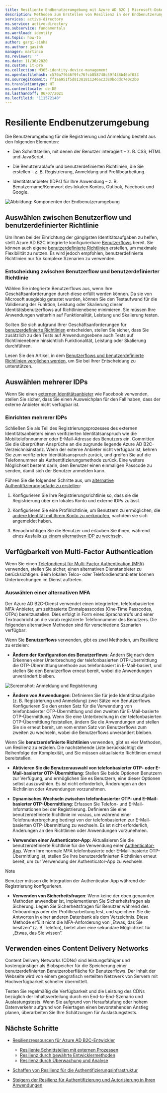 ```yaml
---
title: Resiliente Endbenutzerumgebung mit Azure AD B2C | Microsoft-Dokumentation
description: Methoden zum Erstellen von Resilienz in der Endbenutzerumgebung mithilfe von Azure AD B2C
services: active-directory
ms.service: active-directory
ms.subservice: fundamentals
ms.workload: identity
ms.topic: how-to
author: gargi-sinha
ms.author: gasinh
manager: martinco
ms.reviewer: ''
ms.date: 11/30/2020
ms.custom: it-pro
ms.collection: M365-identity-device-management
ms.openlocfilehash: c570a7f646f9fc76fcb858748c59f438b46bf033
ms.sourcegitcommit: ff1aa951f5d81381811246ac2380bcddc7e0c2b0
ms.translationtype: HT
ms.contentlocale: de-DE
ms.lasthandoff: 06/07/2021
ms.locfileid: "111572140"
---
```

# <a name="resilient-end-user-experience"></a>Resiliente Endbenutzerumgebung

Die Benutzerumgebung für die Registrierung und Anmeldung besteht aus den folgenden Elementen:

- Den Schnittstellen, mit denen der Benutzer interagiert – z. B. CSS, HTML und JavaScript.

- Die Benutzerabläufe und benutzerdefinierten Richtlinien, die Sie erstellen – z. B. Registrierung, Anmeldung und Profilbearbeitung.

- Identitätsanbieter (IDPs) für Ihre Anwendung – z. B. Benutzername/Kennwort des lokalen Kontos, Outlook, Facebook und Google.

![Abbildung: Komponenten der Endbenutzerumgebung](media/resilient-end-user-experiences/end-user-experience-architecture.png)

## <a name="choose-between-user-flow-and-custom-policy"></a>Auswählen zwischen Benutzerflow und benutzerdefinierter Richtlinie  

Um Ihnen bei der Einrichtung der gängigsten Identitätsaufgaben zu helfen, stellt Azure AD B2C integrierte konfigurierbare [Benutzerflows](../../active-directory-b2c/user-flow-overview.md) bereit. Sie können auch eigene [benutzerdefinierte Richtlinien](../../active-directory-b2c/custom-policy-overview.md) erstellen, um maximale Flexibilität zu nutzen. Es wird jedoch empfohlen, benutzerdefinierte Richtlinien nur für komplexe Szenarien zu verwenden.

### <a name="how-to-decide-between-user-flow-and-custom-policy"></a>Entscheidung zwischen Benutzerflow und benutzerdefinierter Richtlinie

Wählen Sie integrierte Benutzerflows aus, wenn Ihre Geschäftsanforderungen durch diese erfüllt werden können. Da sie von Microsoft ausgiebig getestet wurden, können Sie den Testaufwand für die Validierung der Funktion, Leistung oder Skalierung dieser Identitätsbenutzerflows auf Richtlinienebene minimieren. Sie müssen Ihre Anwendungen weiterhin auf Funktionalität, Leistung und Skalierung testen.

Sollten Sie sich aufgrund Ihrer Geschäftsanforderungen für [benutzerdefinierte Richtlinien](../../active-directory-b2c/user-flow-overview.md) entscheiden, stellen Sie sicher, dass Sie zusätzlich zu den Tests auf Anwendungsebene auch Tests auf Richtlinienebene hinsichtlich Funktionalität, Leistung oder Skalierung durchführen.

Lesen Sie den Artikel, in dem [Benutzerflows und benutzerdefinierte Richtlinien verglichen werden](../../active-directory-b2c/user-flow-overview.md#comparing-user-flows-and-custom-policies), um Sie bei Ihrer Entscheidung zu unterstützen.

## <a name="choose-multiple-idps"></a>Auswählen mehrerer IDPs

Wenn Sie einen [externen Identitätsanbieter](../../active-directory-b2c/add-identity-provider.md) wie Facebook verwenden, stellen Sie sicher, dass Sie einen Ausweichplan für den Fall haben, dass der externe Anbieter nicht verfügbar ist.

### <a name="how-to-set-up-multiple-idps"></a>Einrichten mehrerer IDPs

Schließen Sie als Teil des Registrierungsprozesses des externen Identitätsanbieters einen verifizierten Identitätsanspruch wie die Mobiltelefonnummer oder E-Mail-Adresse des Benutzers ein. Committen Sie die überprüften Ansprüche an die zugrunde liegende Azure AD B2C-Verzeichnisinstanz. Wenn der externe Anbieter nicht verfügbar ist, kehren Sie zum verifizierten Identitätsanspruch zurück, und greifen Sie auf die Telefonnummer als Authentifizierungsmethode zurück. Eine weitere Möglichkeit besteht darin, dem Benutzer einen einmaligen Passcode zu senden, damit sich der Benutzer anmelden kann.

 Führen Sie die folgenden Schritte aus, um [alternative Authentifizierungspfade zu erstellen](https://github.com/azure-ad-b2c/samples/tree/master/policies/idps-filter):

 1. Konfigurieren Sie Ihre Registrierungsrichtlinie so, dass sie die Registrierung über ein lokales Konto und externe IDPs zulässt.

 2. Konfigurieren Sie eine Profilrichtlinie, um Benutzern zu ermöglichen, die [andere Identität mit Ihrem Konto zu verknüpfen](https://github.com/Azure-Samples/active-directory-b2c-advanced-policies/tree/master/account-linking), nachdem sie sich angemeldet haben.

 3. Benachrichtigen Sie die Benutzer und erlauben Sie ihnen, während eines Ausfalls [zu einem alternativen IDP zu wechseln](../../active-directory-b2c/customize-ui-with-html.md#configure-dynamic-custom-page-content-uri).

## <a name="availability-of-multi-factor-authentication"></a>Verfügbarkeit von Multi-Factor Authentication

Wenn Sie einen [Telefondienst für Multi-Factor Authentication (MFA)](../../active-directory-b2c/phone-authentication-user-flows.md) verwenden, stellen Sie sicher, einen alternativen Dienstanbieter zu berücksichtigen. Beim lokalen Telco- oder Telefondienstanbieter können Unterbrechungen im Dienst auftreten.

### <a name="how-to-choose-an-alternate-mfa"></a>Auswählen einer alternativen MFA  

Der Azure AD B2C-Dienst verwendet einen integrierten, telefonbasierten MFA-Anbieter, um zeitbasierte Einmalpasscodes (One-Time Passcodes, OTPs) bereitzustellen. Dies erfolgt in Form eines Sprachanrufs und einer Textnachricht an die vorab registrierte Telefonnummer des Benutzers. Die folgenden alternativen Methoden sind für verschiedene Szenarien verfügbar:

Wenn Sie **Benutzerflows** verwenden, gibt es zwei Methoden, um Resilienz zu erzielen:

- **Ändern der Konfiguration des Benutzerflows**:  Ändern Sie nach dem Erkennen einer Unterbrechung der telefonbasierten OTP-Übermittlung die OTP-Übermittlungsmethode aus telefonbasiert in E-Mail-basiert, und stellen Sie den Benutzerflow erneut bereit, wobei die Anwendungen unverändert bleiben.

![Screenshot: Anmeldung und Registrierung](media/resilient-end-user-experiences/create-sign-in.png)

- **Ändern von Anwendungen**: Definieren Sie für jede Identitätsaufgabe (z. B. Registrierung und Anmeldung) zwei Sätze von Benutzerflows. Konfigurieren Sie den ersten Satz für die Verwendung von telefonbasierter OTP-Übermittlung und den zweiten für E-Mail-basierte OTP-Übermittlung. Wenn Sie eine Unterbrechung in der telefonbasierten OTP-Übermittlung feststellen, ändern Sie die Anwendungen und stellen Sie sie erneut bereit, um vom ersten Satz von Benutzerflows zum zweiten zu wechseln, wobei die Benutzerflows unverändert bleiben.  

Wenn Sie **benutzerdefinierte Richtlinien** verwenden, gibt es vier Methoden, um Resilienz zu erzielen. Die nachstehende Liste berücksichtigt die Reihenfolge der Komplexität, und Sie müssen aktualisierte Richtlinien erneut bereitstellen.

- **Aktivieren Sie die Benutzerauswahl von telefonbasierter OTP- oder E-Mail-basierter OTP-Übermittlung**: Stellen Sie beide Optionen Benutzern zur Verfügung, und ermöglichen Sie es Benutzern, eine dieser Optionen selbst auszuwählen. Es ist nicht erforderlich, Änderungen an den Richtlinien oder Anwendungen vorzunehmen.

- **Dynamisches Wechseln zwischen telefonbasierter OTP- und E-Mail-basierter OTP-Übermittlung**:  Erfassen Sie Telefon- und E-Mail-Informationen bei der Registrierung. Definieren Sie eine benutzerdefinierte Richtlinie im voraus, um während einer Telefonunterbrechung bedingt von der telefonbasierten zur E-Mail-basierten OTP-Übermittlung zu wechseln. Es ist nicht erforderlich, Änderungen an den Richtlinien oder Anwendungen vorzunehmen.

- **Verwenden einer Authenticator-App**: Aktualisieren Sie die benutzerdefinierte Richtlinie für die Verwendung einer [Authenticator-App](https://github.com/azure-ad-b2c/samples/tree/master/policies/custom-mfa-totp). Wenn Ihre normale MFA telefonbasierte oder E-Mail-basierte OTP-Übermittlung ist, stellen Sie Ihre benutzerdefinierten Richtlinien erneut bereit, um zur Verwendung der Authenticator-App zu wechseln.

>[!Note]
>Benutzer müssen die Integration der Authenticator-App während der Registrierung konfigurieren.

- **Verwenden von Sicherheitsfragen**: Wenn keine der oben genannten Methoden anwendbar ist, implementieren Sie Sicherheitsfragen als Sicherung. Legen Sie Sicherheitsfragen für Benutzer während des Onboardings oder der Profilbearbeitung fest, und speichern Sie die Antworten in einer anderen Datenbank als dem Verzeichnis. Diese Methode erfüllt nicht die MFA-Anforderung von „Etwas, das Sie besitzen“ (z. B. Telefon), bietet aber eine sekundäre Möglichkeit für „Etwas, das Sie wissen“.

## <a name="use-a-content-delivery-network"></a>Verwenden eines Content Delivery Networks

Content Delivery Networks (CDNs) sind leistungsfähiger und kostengünstiger als Blobspeicher für die Speicherung einer benutzerdefinierten Benutzeroberfläche für Benutzerflows. Der Inhalt der Webseite wird von einem geografisch verteilten Netzwerk von Servern mit Hochverfügbarkeit schneller übermittelt.  

Testen Sie regelmäßig die Verfügbarkeit und die Leistung des CDNs bezüglich der Inhaltsverteilung durch ein End-to-End-Szenario und Auslastungstests. Wenn Sie aufgrund von Heraufstufung oder hohem Datenverkehr aufgrund von Feiertagen einen bevorstehenden Anstieg planen, überarbeiten Sie Ihre Schätzungen für Auslastungstests.
  
## <a name="next-steps"></a>Nächste Schritte

- [Resilienzressourcen für Azure AD B2C-Entwickler](resilience-b2c.md)
  
  - [Resiliente Schnittstellen mit externen Prozessen](resilient-external-processes.md)
  - [Resilienz durch bewährte Entwicklermethoden](resilience-b2c-developer-best-practices.md)
  - [Resilienz durch Überwachung und Analyse](resilience-with-monitoring-alerting.md)
- [Schaffen von Resilienz für die Authentifizierungsinfrastruktur](resilience-in-infrastructure.md)
- [Steigern der Resilienz für Authentifizierung und Autorisierung in Ihren Anwendungen](resilience-app-development-overview.md)